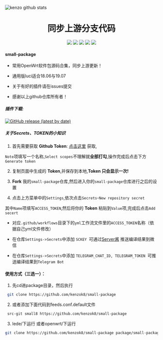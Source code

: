 ![kenzo github stats](https://github-readme-stats.vercel.app/api?username=kenzok8&show_icons=true&theme=merko)
<div align="center">
<h1 align="center">同步上游分支代码</h1>
<img src="https://img.shields.io/github/issues/kenzok8/small-package?color=green">
<img src="https://img.shields.io/github/stars/kenzok8/small-package?color=yellow">
<img src="https://img.shields.io/github/forks/kenzok8/small-package?color=orange">
<img src="https://img.shields.io/github/license/kenzok8/small-package?color=ff69b4">
<img src="https://img.shields.io/github/languages/code-size/kenzok8/small-package?color=blueviolet">
</div>


#### small-package

*  常用OpenWrt软件包源码合集，同步上游更新！

*  通用版luci适合18.06与19.07

*  关于有好的插件请在issues提交

*  感谢以上github仓库所有者！

##### 插件下载:
[![GitHub release (latest by date)](https://img.shields.io/github/v/release/kenzok8/compile-package?style=for-the-badge&label=插件每日更新)](https://github.com/kenzok8/compile-package/releases/latest)

##### 关于Secrets、TOKEN的小知识


1. 首先需要获取 **Github Token**: [点击这里](https://github.com/settings/tokens/new) 获取,

 `Note`项填写一个名称,`Select scopes`不理解就**全部打勾**,操作完成后点击下方`Generate token`

2. 复制页面中生成的 **Token**,并保存到本地,**Token 只会显示一次!**

3. **Fork** 我的`small-package`仓库,然后进入你的`small-package`仓库进行之后的设置

4. 点击上方菜单中的`Settings`,依次点击`Secrets`-`New repository secret`

其中`Name`项填写`ACCESS_TOKEN`,然后将你的 **Token** 粘贴到`Value`项,完成后点击`Add secert`

* 对应`.github/workflows`目录下的`yml`工作流文件里的`ACCESS_TOKEN`名称（依据自己yml文件修改）

* 在仓库`Settings->Secrets`中添加 `SCKEY `可通过[Server酱](http://sc.ftqq.com) 推送编译结果到微信

* 在仓库`Settings->Secrets`中添加 `TELEGRAM_CHAT_ID, TELEGRAM_TOKEN `可推送编译结果到`Telegram Bot`




#### 使用方式（三选一）：

1. 先cd进package目录，然后执行

```bash
 git clone https://github.com/kenzok8/small-package
```
2. 或者添加下面代码到feeds.conf.default文件

```bash
 src-git small8 https://github.com/kenzok8/small-package
```
3. lede/下运行 或者openwrt/下运行

```bash
git clone https://github.com/kenzok8/small-package package/small-package
```











